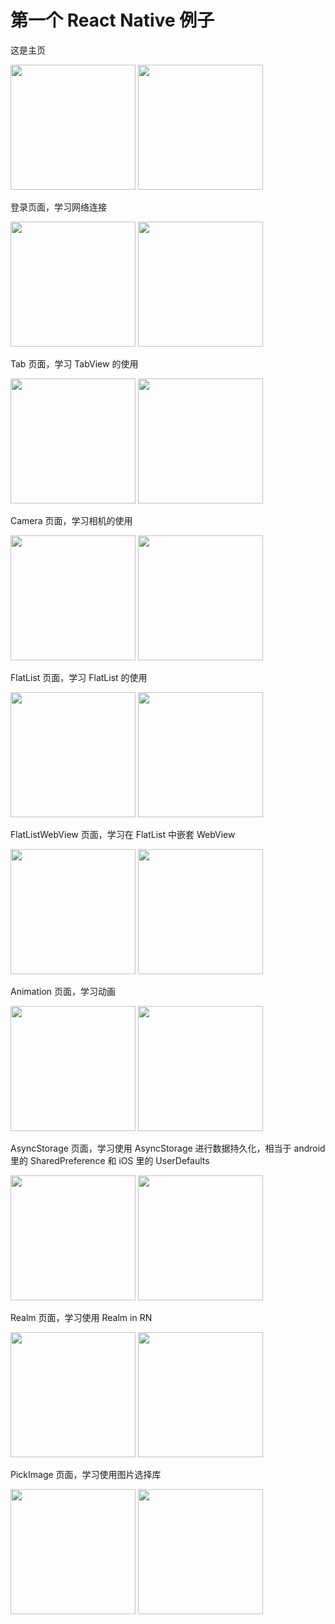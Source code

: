 # 第一个 React Native 例子

这是主页

<img src="https://github.com/Charles1198/ReactNativeExample/blob/master/image/android_main.png" width="200"/>

<img src="https://github.com/Charles1198/ReactNativeExample/blob/master/image/ios_main.PNG" width="200"/>

登录页面，学习网络连接

<img src="https://github.com/Charles1198/ReactNativeExample/blob/master/image/android_login.png" width="200"/>
<img src="https://github.com/Charles1198/ReactNativeExample/blob/master/image/ios_login.PNG" width="200"/>

Tab 页面，学习 TabView 的使用

<img src="https://github.com/Charles1198/ReactNativeExample/blob/master/image/android_tab.png" width="200"/>
<img src="https://github.com/Charles1198/ReactNativeExample/blob/master/image/ios_tab.PNG" width="200"/>

Camera 页面，学习相机的使用

<img src="https://github.com/Charles1198/ReactNativeExample/blob/master/image/android_camera.png" width="200"/>
<img src="https://github.com/Charles1198/ReactNativeExample/blob/master/image/ios_camera.PNG" width="200"/>

FlatList 页面，学习 FlatList 的使用

<img src="https://github.com/Charles1198/ReactNativeExample/blob/master/image/android_flatlist.png" width="200"/>
<img src="https://github.com/Charles1198/ReactNativeExample/blob/master/image/ios_flatlist.PNG" width="200"/>

FlatListWebView 页面，学习在 FlatList 中嵌套 WebView

<img src="https://github.com/Charles1198/ReactNativeExample/blob/master/image/android_flatlist_webview.png" width="200"/>
<img src="https://github.com/Charles1198/ReactNativeExample/blob/master/image/ios_flatlist_webview.PNG" width="200"/>

Animation 页面，学习动画

<img src="https://github.com/Charles1198/ReactNativeExample/blob/master/image/android_animation.png" width="200"/>
<img src="https://github.com/Charles1198/ReactNativeExample/blob/master/image/ios_animation.PNG" width="200"/>

AsyncStorage 页面，学习使用 AsyncStorage 进行数据持久化，相当于 android 里的 SharedPreference 和 iOS 里的 UserDefaults

<img src="https://github.com/Charles1198/ReactNativeExample/blob/master/image/android_AsyncStorage.png" width="200"/>
<img src="https://github.com/Charles1198/ReactNativeExample/blob/master/image/ios_AsyncStorage.PNG" width="200"/>

Realm 页面，学习使用 Realm in RN

<img src="https://github.com/Charles1198/ReactNativeExample/blob/master/image/android_realm.png" width="200"/>
<img src="https://github.com/Charles1198/ReactNativeExample/blob/master/image/ios_realm.PNG" width="200"/>

PickImage 页面，学习使用图片选择库

<img src="https://github.com/Charles1198/ReactNativeExample/blob/master/image/android_imagePicker.png" width="200"/>
<img src="https://github.com/Charles1198/ReactNativeExample/blob/master/image/ios_imagePicker.PNG" width="200"/>

